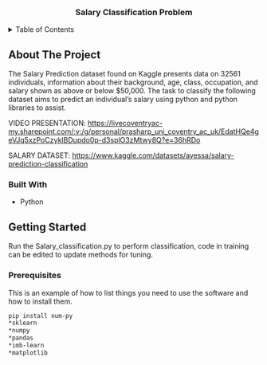 <a name="readme-top"></a>

<br />
<div align="center">
  <a href="https://github.coventry.ac.uk/prasharp/6006CEM_PP_9246731/"></a>

<h3 align="center">Salary Classification Problem</h3>
</div>



<!-- TABLE OF CONTENTS -->
<details>
  <summary>Table of Contents</summary>
  <ol>
    <li>
      <a href="#about-the-project">About The Project</a>
      <ul>
        <li><a href="#built-with">Built With</a></li>
      </ul>
    </li>
    <li>
      <a href="#getting-started">Getting Started</a>
      <ul>
        <li><a href="#prerequisites">Prerequisites</a></li>
        <li><a href="#installation">Installation</a></li>
      </ul>
    </li>
  </ol>
</details>



<!-- ABOUT THE PROJECT -->
## About The Project

The Salary Prediction dataset found on Kaggle presents data on 32561 individuals, information about their background, age, class, occupation, and salary shown as above or below $50,000. The task to classify the following dataset aims to predict an individual’s salary using python and python libraries to assist. 

VIDEO PRESENTATION:
https://livecoventryac-my.sharepoint.com/:v:/g/personal/prasharp_uni_coventry_ac_uk/EdatHQe4geVJq5xzPoCzykIBDupdo0p-d3splO3zMtwy8Q?e=36hRDo

SALARY DATASET:
https://www.kaggle.com/datasets/ayessa/salary-prediction-classification

### Built With

* Python


<!-- GETTING STARTED -->
## Getting Started

Run the Salary_classification.py to perform classification, code in training can be edited to update methods for tuning.

### Prerequisites

This is an example of how to list things you need to use the software and how to install them.
 ```sh
pip install num-py
*sklearn
*numpy
*pandas
*imb-learn
*matplotlib
 ```

